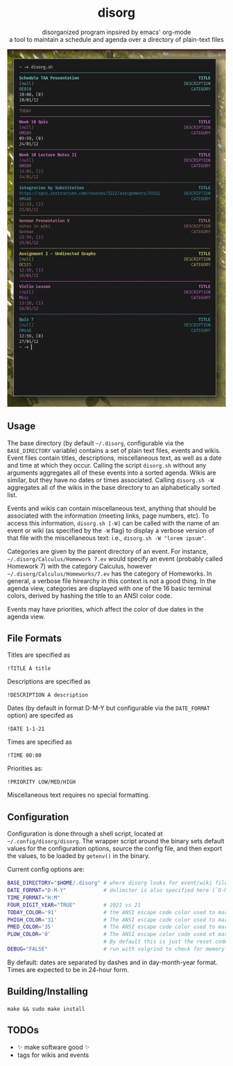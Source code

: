 <h1 align="center">disorg</h1>
<p align="center">disorganized program inpsired by emacs' org-mode<br/>a tool to maintain a schedule and agenda over a directory of plain-text files</p>

![screenshot](screenshot.png)

## Usage
The base directory (by default `~/.disorg`, configurable via the `BASE_DIRECTORY` variable) contains a set of plain text files, events and wikis. Event files contain titles, descriptions, miscellaneous text, as well as a date and time at which they occur. Calling the script `disorg.sh` without any arguments aggregates all of these events into a sorted agenda. Wikis are similar, but they have no dates or times associated. Calling `disorg.sh -W` aggregates all of the wikis in the base directory to an alphabetically sorted list.

Events and wikis can contain miscellaneous text, anything that should be associated with the information (meeting links, page numbers, etc). To access this information, `disorg.sh [-W]` can be called with the name of an event or wiki (as specified by the `-W` flag) to display a verbose version of that file with the miscellaneous text: i.e., `disorg.sh -W "lorem ipsum"`.

Categories are given by the parent directory of an event. For instance, `~/.disorg/Calculus/Homework 7.ev` would specify an event (probably called Homework 7) with the category Calculus, however `~/.disorg/Calculus/Homeworks/7.ev` has the category of Homeworks. In general, a verbose file hirearchy in this context is not a good thing. In the agenda view, categories are displayed with one of the 16 basic terminal colors, derived by hashing the title to an ANSI color code.

Events may have priorities, which affect the color of due dates in the agenda view.

## File Formats

Titles are specified as
```
!TITLE A title
```
Descriptions are specified as
```
!DESCRIPTION A description
```
Dates (by default in format D-M-Y but configurable via the `DATE_FORMAT` option) are specifed as
```
!DATE 1-1-21
```
Times are specified as
```
!TIME 00:00
```
Priorities as:
```
!PRIORITY LOW/MED/HIGH
```
Miscellaneous text requires no special formatting.

## Configuration
Configuration is done through a shell script, located at `~/.config/disorg/disorg`. The wrapper script around the binary sets default values for the configuration options, source the config file, and then export the values, to be loaded by `getenv()` in the binary.

Current config options are:
```bash
BASE_DIRECTORY="$HOME/.disorg" # where disorg looks for event/wiki files
DATE_FORMAT="D-M-Y"            # delimiter is also specified here (`D-M-Y`/`D/M/Y`)
TIME_FORMAT="H:M"
FOUR_DIGIT_YEAR="TRUE"         # 2021 vs 21
TODAY_COLOR='91'               # the ANSI escape code color used to mark the current time/today
PHIGH_COLOR='31'               # The ANSI escape code color used to mark high-priority events
PMED_COLOR='35'                # The ANSI escape code color used to mark medium-priority events
PLOW_COLOR='0'                 # The ANSI escape color code used ot mark low-priority events.
                               # By default this is just the reset code to remove any color.
DEBUG="FALSE"                  # run with valgrind to check for memory leaks
```

By default: dates are separated by dashes and in day-month-year format. Times are expected to be in 24-hour form.

## Building/Installing
`make && sudo make install`

## TODOs
* ✨ make software good ✨
* tags for wikis and events
